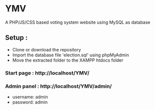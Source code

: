 # YMV
A PHP/JS/CSS based voting system website using MySQL as database

## Setup :

* Clone or download the repository
* Import the database file 'election.sql' using phpMyAdmin
* Move the extracted folder to the XAMPP htdocs folder

### Start page : http://localhost/YMV/
### Admin panel : http://localhost/YMV/admin/ 
 * username: admin 
 * password: admin
